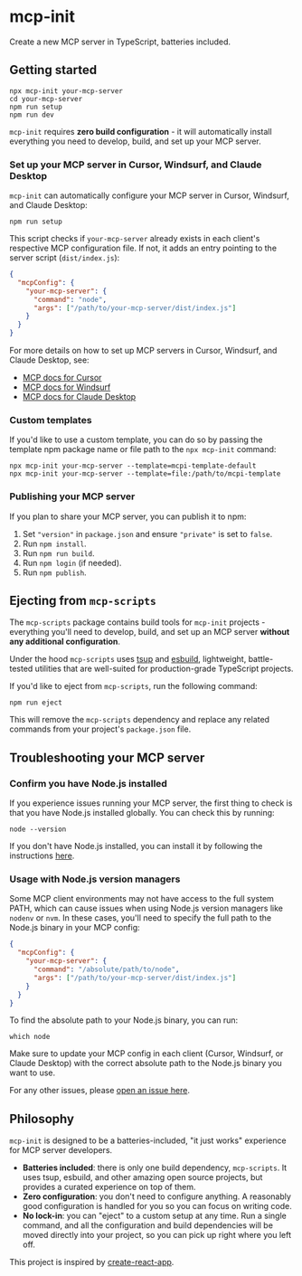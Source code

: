 # mcp-init

Create a new MCP server in TypeScript, batteries included.

## Getting started

```shell
npx mcp-init your-mcp-server
cd your-mcp-server
npm run setup
npm run dev
```

`mcp-init` requires **zero build configuration** - it will automatically install everything you need to develop, build, and set up your MCP server.

### Set up your MCP server in Cursor, Windsurf, and Claude Desktop

`mcp-init` can automatically configure your MCP server in Cursor, Windsurf, and Claude Desktop:

```shell
npm run setup
```

This script checks if `your-mcp-server` already exists in each client's respective MCP configuration file. If not, it adds an entry pointing to the server script (`dist/index.js`):

```json
{
  "mcpConfig": {
    "your-mcp-server": {
      "command": "node",
      "args": ["/path/to/your-mcp-server/dist/index.js"]
    }
  }
}
```

For more details on how to set up MCP servers in Cursor, Windsurf, and Claude Desktop, see:

- [MCP docs for Cursor](https://docs.cursor.com/integrations/mcp)
- [MCP docs for Windsurf](https://docs.windsurf.com/windsurf/mcp)
- [MCP docs for Claude Desktop](https://modelcontextprotocol.io/quickstart/user)

### Custom templates

If you'd like to use a custom template, you can do so by passing the template npm package name or file path to the `npx mcp-init` command:

```shell
npx mcp-init your-mcp-server --template=mcpi-template-default
npx mcp-init your-mcp-server --template=file:/path/to/mcpi-template
```

### Publishing your MCP server

If you plan to share your MCP server, you can publish it to npm:

1.  Set `"version"` in `package.json` and ensure `"private"` is set to `false`.
2.  Run `npm install`.
3.  Run `npm run build`.
4.  Run `npm login` (if needed).
5.  Run `npm publish`.

## Ejecting from `mcp-scripts`

The `mcp-scripts` package contains build tools for `mcp-init` projects - everything you'll need to develop, build, and set up an MCP server **without any additional configuration**.

Under the hood `mcp-scripts` uses [tsup](https://github.com/egoist/tsup) and [esbuild](https://github.com/evanw/esbuild), lightweight, battle-tested utilities that are well-suited for production-grade TypeScript projects.

If you'd like to eject from `mcp-scripts`, run the following command:

```shell
npm run eject
```

This will remove the `mcp-scripts` dependency and replace any related commands from your project's `package.json` file.

## Troubleshooting your MCP server

### Confirm you have Node.js installed

If you experience issues running your MCP server, the first thing to check is that you have Node.js installed globally. You can check this by running:

```shell
node --version
```

If you don't have Node.js installed, you can install it by following the instructions [here](https://nodejs.org/en/download/).

### Usage with Node.js version managers

Some MCP client environments may not have access to the full system PATH, which can cause issues when using Node.js version managers like `nodenv` or `nvm`. In these cases, you'll need to specify the full path to the Node.js binary in your MCP config:

```json
{
  "mcpConfig": {
    "your-mcp-server": {
      "command": "/absolute/path/to/node",
      "args": ["/path/to/your-mcp-server/dist/index.js"]
    }
  }
}
```

To find the absolute path to your Node.js binary, you can run:

```shell
which node
```

Make sure to update your MCP config in each client (Cursor, Windsurf, or Claude Desktop) with the correct absolute path to the Node.js binary you want to use.

For any other issues, please [open an issue here](https://github.com/stephencme/mcp-init/issues/new).

## Philosophy

`mcp-init` is designed to be a batteries-included, "it just works" experience for MCP server developers.

- **Batteries included**: there is only one build dependency, `mcp-scripts`. It uses tsup, esbuild, and other amazing open source projects, but provides a curated experience on top of them.
- **Zero configuration**: you don't need to configure anything. A reasonably good configuration is handled for you so you can focus on writing code.
- **No lock-in**: you can "eject" to a custom setup at any time. Run a single command, and all the configuration and build dependencies will be moved directly into your project, so you can pick up right where you left off.

This project is inspired by [create-react-app](https://github.com/facebook/create-react-app).
